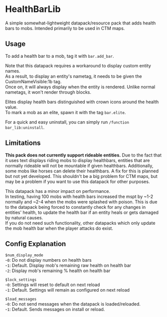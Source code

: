 # HealthBarLib
 A simple somewhat-lightweight datapack/resource pack that adds health bars to mobs. Intended primarily to be used in CTM maps.  
  
## Usage  
To add a health bar to a mob, tag it with `bar.add_bar`.  
  
Note that this datapack requires a workaround to display custom entity names.  
As a result, to display an entity's nametag, it needs to be given the CustomNameVisible:1b tag.  
Once on, it will always display when the entity is rendered. Unlike normal nametags, it won't render through blocks.  
  
Elites display health bars distinguished with crown icons around the health value.  
To mark a mob as an elite, spawn it with the tag `bar.elite`.  
  
For a quick and easy uninstall, you can simply run `/function bar_lib:uninstall`.  
  
## Limitations  
**This pack does not currently support rideable entities.** Due to the fact that it uses text displays riding mobs to display healthbars, entities that are normally rideable will not be mountable if given healthbars. Additionally, some mobs like horses can delete their healthbars. A fix for this is planned but not yet developed. This shouldn't be a big problem for CTM maps, but may be a problem if you want to use this datapack for other purposes.  
  
This datapack has a minor impact on performance.  
In testing, having 100 mobs with health bars increased the mspt by ~1-2 normally and ~2-4 when the mobs were splashed with poison. This is due to the datapack being forced to constantly check for any changes in entities' health, to update the health bar if an entity heals or gets damaged by natural causes.  
If you do not need such functionality, other datapacks which only update the mob health bar when the player attacks do exist.  
  
## Config Explanation  
  
`$num_display_mode`  
    -`0`: Do not display numbers on health bars  
    -`1`: Default. Display mob's remaining raw health on health bar  
    -`2`: Display mob's remaining % health on health bar  
  
`$lock_settings`  
    -`0`: Settings will reset to default on next reload  
    -`1`: Default. Settings will remain as configured on next reload  

`$load_messages`  
    -`0`: Do not send messages when the datapack is loaded/reloaded.  
    -`1`: Default. Sends messages on install or reload.  

